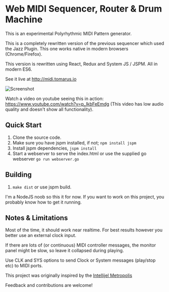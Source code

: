 Web MIDI Sequencer, Router & Drum Machine
=========================================

This is an experimental Polyrhythmic MIDI Pattern generator.

This is a completely rewritten version of the previous sequencer which used the Jazz Plugin. This one works native in modern browsers (Chrome/Firefox).

This version is rewritten using React, Redux and System JS / JSPM. All in modern ES6.

See it live at http://midi.tomarus.io

![Screenshot](http://s.chiparus.org/4/41482956ba7d84a8.png)

Watch a video on youtube seeing this in action: https://www.youtube.com/watch?v=p_IkbFeEmdg (This video has low audio quality and doesn't show all functionality).

## Quick Start

1. Clone the source code.
1. Make sure you have jspm installed, if not; `npm install jspm`
1. Install jspm dependencies, `jspm install`
1. Start a webserver to serve the index.html or use the supplied go webserver `go run webserver.go`

## Building

1. `make dist` or use jspm build.

I'm a NodeJS noob so this it for now. If you want to work on this project, you probably know how to get it running.

## Notes & Limitations

Most of the time, it should work near realtime. For best results however you better use an external clock input.

If there are lots of (or continuous) MIDI controller messages, the monitor panel might be slow, so leave it collapsed during playing.

Use CLK and SYS options to send Clock or System messages (play/stop etc) to MIDI ports.

This project was originally inspired by the [Intellijel Metropolis](https://intellijel.com/eurorack-modules/metropolis/)

Feedback and contributions are welcome!
